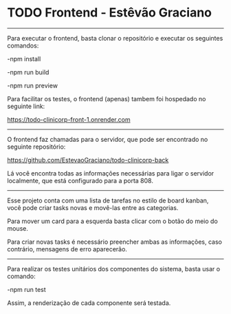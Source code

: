 # TODO Frontend - Estêvão Graciano

-------------------

Para executar o frontend, basta clonar o repositório e executar os seguintes comandos:

-npm install

-npm run build

-npm run preview


Para facilitar os testes, o frontend (apenas) tambem foi hospedado no seguinte link:


https://todo-clinicorp-front-1.onrender.com

-------------------

O frontend faz chamadas para o servidor, que pode ser encontrado no seguinte repositório:


https://github.com/EstevaoGraciano/todo-clinicorp-back


Lá você encontra todas as informações necessárias para ligar o servidor localmente, que está configurado para a porta 808.

-------------------

Esse projeto conta com uma lista de tarefas no estilo de board kanban, você pode criar tasks novas e movê-las entre as categorias.

Para mover um card para a esquerda basta clicar com o botão do meio do mouse.

Para criar novas tasks é necessário preencher ambas as informações, caso contrário, mensagens de erro aparecerão.

-------------------

Para realizar os testes unitários dos componentes do sistema, basta usar o comando:


-npm run test


Assim, a renderização de cada componente será testada.
